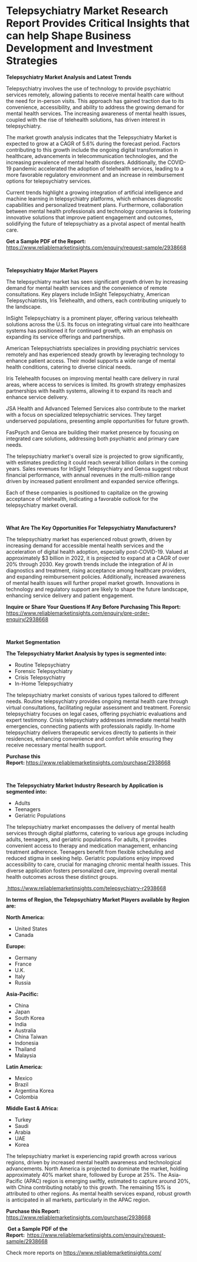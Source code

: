<p><h1>Telepsychiatry Market Research Report Provides Critical Insights that can help Shape Business Development and Investment Strategies</h1></p><p><strong>Telepsychiatry Market Analysis and Latest Trends</strong></p>
<p><p>Telepsychiatry involves the use of technology to provide psychiatric services remotely, allowing patients to receive mental health care without the need for in-person visits. This approach has gained traction due to its convenience, accessibility, and ability to address the growing demand for mental health services. The increasing awareness of mental health issues, coupled with the rise of telehealth solutions, has driven interest in telepsychiatry.</p><p>The market growth analysis indicates that the Telepsychiatry Market is expected to grow at a CAGR of 5.6% during the forecast period. Factors contributing to this growth include the ongoing digital transformation in healthcare, advancements in telecommunication technologies, and the increasing prevalence of mental health disorders. Additionally, the COVID-19 pandemic accelerated the adoption of telehealth services, leading to a more favorable regulatory environment and an increase in reimbursement options for telepsychiatry services.</p><p>Current trends highlight a growing integration of artificial intelligence and machine learning in telepsychiatry platforms, which enhances diagnostic capabilities and personalized treatment plans. Furthermore, collaboration between mental health professionals and technology companies is fostering innovative solutions that improve patient engagement and outcomes, solidifying the future of telepsychiatry as a pivotal aspect of mental health care.</p></p>
<p><strong>Get a Sample PDF of the Report:&nbsp;</strong> <a href="https://www.reliablemarketinsights.com/enquiry/request-sample/2938668?utm_campaign=2532&utm_medium=2&utm_source=Github&utm_content=ia&utm_term=15032025&utm_id=telepsychiatry">https://www.reliablemarketinsights.com/enquiry/request-sample/2938668</a></p>
<p>&nbsp;</p>
<p><strong>Telepsychiatry Major Market Players</strong></p>
<p><p>The telepsychiatry market has seen significant growth driven by increasing demand for mental health services and the convenience of remote consultations. Key players include InSight Telepsychiatry, American Telepsychiatrists, Iris Telehealth, and others, each contributing uniquely to the landscape.</p><p>InSight Telepsychiatry is a prominent player, offering various telehealth solutions across the U.S. Its focus on integrating virtual care into healthcare systems has positioned it for continued growth, with an emphasis on expanding its service offerings and partnerships.</p><p>American Telepsychiatrists specializes in providing psychiatric services remotely and has experienced steady growth by leveraging technology to enhance patient access. Their model supports a wide range of mental health conditions, catering to diverse clinical needs.</p><p>Iris Telehealth focuses on improving mental health care delivery in rural areas, where access to services is limited. Its growth strategy emphasizes partnerships with health systems, allowing it to expand its reach and enhance service delivery.</p><p>JSA Health and Advanced Telemed Services also contribute to the market with a focus on specialized telepsychiatric services. They target underserved populations, presenting ample opportunities for future growth.</p><p>FasPsych and Genoa are building their market presence by focusing on integrated care solutions, addressing both psychiatric and primary care needs.</p><p>The telepsychiatry market's overall size is projected to grow significantly, with estimates predicting it could reach several billion dollars in the coming years. Sales revenues for InSight Telepsychiatry and Genoa suggest robust financial performance, with annual revenues in the multi-million range driven by increased patient enrollment and expanded service offerings.</p><p>Each of these companies is positioned to capitalize on the growing acceptance of telehealth, indicating a favorable outlook for the telepsychiatry market overall.</p></p>
<p>&nbsp;</p>
<p><strong>What Are The Key Opportunities For Telepsychiatry Manufacturers?</strong></p>
<p><p>The telepsychiatry market has experienced robust growth, driven by increasing demand for accessible mental health services and the acceleration of digital health adoption, especially post-COVID-19. Valued at approximately $3 billion in 2022, it is projected to expand at a CAGR of over 20% through 2030. Key growth trends include the integration of AI in diagnostics and treatment, rising acceptance among healthcare providers, and expanding reimbursement policies. Additionally, increased awareness of mental health issues will further propel market growth. Innovations in technology and regulatory support are likely to shape the future landscape, enhancing service delivery and patient engagement.</p></p>
<p><strong>Inquire or Share Your Questions If Any Before Purchasing This Report:</strong> <a href="https://www.reliablemarketinsights.com/enquiry/pre-order-enquiry/2938668?utm_campaign=2532&utm_medium=2&utm_source=Github&utm_content=ia&utm_term=15032025&utm_id=telepsychiatry">https://www.reliablemarketinsights.com/enquiry/pre-order-enquiry/2938668</a></p>
<p>&nbsp;</p>
<p><strong>Market Segmentation</strong></p>
<p><strong>The Telepsychiatry Market Analysis by types is segmented into:</strong></p>
<p><ul><li>Routine Telepsychiatry</li><li>Forensic Telepsychiatry</li><li>Crisis Telepsychiatry</li><li>In-Home Telepsychiatry</li></ul></p>
<p><p>The telepsychiatry market consists of various types tailored to different needs. Routine telepsychiatry provides ongoing mental health care through virtual consultations, facilitating regular assessment and treatment. Forensic telepsychiatry focuses on legal cases, offering psychiatric evaluations and expert testimony. Crisis telepsychiatry addresses immediate mental health emergencies, connecting patients with professionals rapidly. In-home telepsychiatry delivers therapeutic services directly to patients in their residences, enhancing convenience and comfort while ensuring they receive necessary mental health support.</p></p>
<p><strong>Purchase this Report:&nbsp;</strong><a href="https://www.reliablemarketinsights.com/purchase/2938668?utm_campaign=2532&utm_medium=2&utm_source=Github&utm_content=ia&utm_term=15032025&utm_id=telepsychiatry">https://www.reliablemarketinsights.com/purchase/2938668</a></p>
<p>&nbsp;</p>
<p><strong>The Telepsychiatry Market Industry Research by Application is segmented into:</strong></p>
<p><ul><li>Adults</li><li>Teenagers</li><li>Geriatric Populations</li></ul></p>
<p><p>The telepsychiatry market encompasses the delivery of mental health services through digital platforms, catering to various age groups including adults, teenagers, and geriatric populations. For adults, it provides convenient access to therapy and medication management, enhancing treatment adherence. Teenagers benefit from flexible scheduling and reduced stigma in seeking help. Geriatric populations enjoy improved accessibility to care, crucial for managing chronic mental health issues. This diverse application fosters personalized care, improving overall mental health outcomes across these distinct groups.</p></p>
<p><a href="https://www.reliablemarketinsights.com/telepsychiatry-r2938668?utm_campaign=2532&utm_medium=2&utm_source=Github&utm_content=ia&utm_term=15032025&utm_id=telepsychiatry">&nbsp;https://www.reliablemarketinsights.com/telepsychiatry-r2938668</a></p>
<p><strong>In terms of Region, the Telepsychiatry Market Players available by Region are:</strong></p>
<p>
    <p> <strong> North America: </strong>
        <ul>
            <li>United States</li>
            <li>Canada</li>
        </ul>
        </p> 
    <p> <strong> Europe: </strong>
        <ul>
            <li>Germany</li>
            <li>France</li>
            <li>U.K.</li>
            <li>Italy</li>
            <li>Russia</li>
        </ul>
        </p> 
    <p> <strong> Asia-Pacific: </strong>
        <ul>
            <li>China</li>
            <li>Japan</li>
            <li>South Korea</li>
            <li>India</li>
            <li>Australia</li>
            <li>China Taiwan</li>
            <li>Indonesia</li>
            <li>Thailand</li>
            <li>Malaysia</li>
        </ul>
        </p> 
    <p> <strong> Latin America: </strong>
        <ul>
            <li>Mexico</li>
            <li>Brazil</li>
            <li>Argentina Korea</li>
            <li>Colombia</li>
        </ul>
        </p> 
    <p> <strong> Middle East & Africa: </strong>
        <ul>
            <li>Turkey</li>
            <li>Saudi</li>
            <li>Arabia</li>
            <li>UAE</li>
            <li>Korea</li>
        </ul>
    </p>
    </p>
<p><p>The telepsychiatry market is experiencing rapid growth across various regions, driven by increased mental health awareness and technological advancements. North America is projected to dominate the market, holding approximately 40% market share, followed by Europe at 25%. The Asia-Pacific (APAC) region is emerging swiftly, estimated to capture around 20%, with China contributing notably to this growth. The remaining 15% is attributed to other regions. As mental health services expand, robust growth is anticipated in all markets, particularly in the APAC region.</p></p>
<p><strong>Purchase this Report: </strong><a href="https://www.reliablemarketinsights.com/purchase/2938668?utm_campaign=2532&utm_medium=2&utm_source=Github&utm_content=ia&utm_term=15032025&utm_id=telepsychiatry">https://www.reliablemarketinsights.com/purchase/2938668</a></p>
<p>&nbsp;<strong>Get a Sample PDF of the Report:&nbsp;&nbsp;</strong><a href="https://www.reliablemarketinsights.com/enquiry/request-sample/2938668?utm_campaign=2532&utm_medium=2&utm_source=Github&utm_content=ia&utm_term=15032025&utm_id=telepsychiatry">https://www.reliablemarketinsights.com/enquiry/request-sample/2938668</a></p>
<p><strong></strong></p>
<p>Check more reports on <a href="https://www.reliablemarketinsights.com/?utm_campaign=2532&utm_medium=2&utm_source=Github&utm_content=ia&utm_term=15032025&utm_id=telepsychiatry">https://www.reliablemarketinsights.com/</a></p>